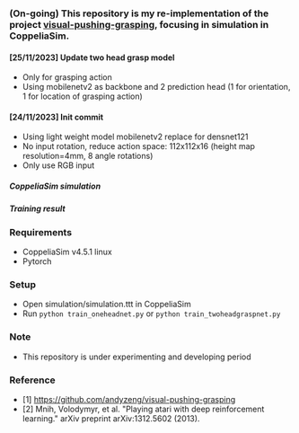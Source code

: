 ### (On-going) This repository is my re-implementation of the project [visual-pushing-grasping](https://github.com/andyzeng/visual-pushing-grasping), focusing in simulation in CoppeliaSim.

#### [25/11/2023] Update two head grasp model
* Only for grasping action
* Using mobilenetv2 as backbone and 2 prediction head (1 for orientation, 1 for location of grasping action)

#### [24/11/2023] Init commit
* Using light weight model mobilenetv2 replace for densnet121
* No input rotation, reduce action space: 112x112x16 (height map resolution=4mm, 8 angle rotations)
* Only use RGB input
##### CoppeliaSim simulation
<!---![alt text](https://github.com/phuongboi/land-following-with-reinforcement-learning/blob/main/figures/recording_2023_10_19-06_46-39.gif) -->

##### Training result
<!---![alt text](https://github.com/phuongboi/land-following-with-reinforcement-learning/blob/main/figures/fig_40000.png)  -->

### Requirements
* CoppeliaSim v4.5.1 linux
* Pytorch

### Setup
* Open simulation/simulation.ttt in CoppeliaSim
* Run `python train_oneheadnet.py` or `python train_twoheadgraspnet.py`
### Note
* This repository is under experimenting and developing period
### Reference
* [1] https://github.com/andyzeng/visual-pushing-grasping
* [2] Mnih, Volodymyr, et al. "Playing atari with deep reinforcement learning." arXiv preprint arXiv:1312.5602 (2013).
